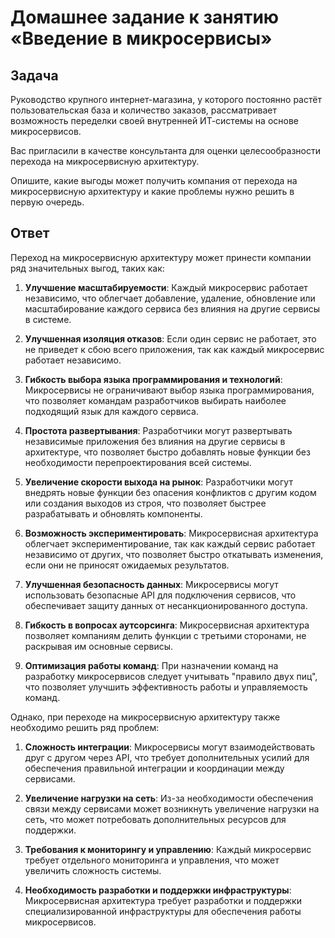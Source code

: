 # Домашнее задание к занятию «Введение в микросервисы»

## Задача

Руководство крупного интернет-магазина, у которого постоянно растёт пользовательская база и количество заказов, рассматривает возможность переделки своей внутренней   ИТ-системы на основе микросервисов.

Вас пригласили в качестве консультанта для оценки целесообразности перехода на микросервисную архитектуру.

Опишите, какие выгоды может получить компания от перехода на микросервисную архитектуру и какие проблемы нужно решить в первую очередь.

## Ответ
Переход на микросервисную архитектуру может принести компании ряд значительных выгод, таких как:

1. **Улучшение масштабируемости**: Каждый микросервис работает независимо, что облегчает добавление, удаление, обновление или масштабирование каждого сервиса без влияния на другие сервисы в системе.

2. **Улучшенная изоляция отказов**: Если один сервис не работает, это не приведет к сбою всего приложения, так как каждый микросервис работает независимо.

3. **Гибкость выбора языка программирования и технологий**: Микросервисы не ограничивают выбор языка программирования, что позволяет командам разработчиков выбирать наиболее подходящий язык для каждого сервиса.

4. **Простота развертывания**: Разработчики могут развертывать независимые приложения без влияния на другие сервисы в архитектуре, что позволяет быстро добавлять новые функции без необходимости перепроектирования всей системы.

5. **Увеличение скорости выхода на рынок**: Разработчики могут внедрять новые функции без опасения конфликтов с другим кодом или создания выходов из строя, что позволяет быстрее разрабатывать и обновлять компоненты.

6. **Возможность экспериментировать**: Микросервисная архитектура облегчает экспериментирование, так как каждый сервис работает независимо от других, что позволяет быстро откатывать изменения, если они не приносят ожидаемых результатов.

7. **Улучшенная безопасность данных**: Микросервисы могут использовать безопасные API для подключения сервисов, что обеспечивает защиту данных от несанкционированного доступа.

8. **Гибкость в вопросах аутсорсинга**: Микросервисная архитектура позволяет компаниям делить функции с третьими сторонами, не раскрывая им основные сервисы.

9. **Оптимизация работы команд**: При назначении команд на разработку микросервисов следует учитывать "правило двух пиц", что позволяет улучшить эффективность работы и управляемость команд.

Однако, при переходе на микросервисную архитектуру также необходимо решить ряд проблем:

1. **Сложность интеграции**: Микросервисы могут взаимодействовать друг с другом через API, что требует дополнительных усилий для обеспечения правильной интеграции и координации между сервисами.

2. **Увеличение нагрузки на сеть**: Из-за необходимости обеспечения связи между сервисами может возникнуть увеличение нагрузки на сеть, что может потребовать дополнительных ресурсов для поддержки.

3. **Требования к мониторингу и управлению**: Каждый микросервис требует отдельного мониторинга и управления, что может увеличить сложность системы.

4. **Необходимость разработки и поддержки инфраструктуры**: Микросервисная архитектура требует разработки и поддержки специализированной инфраструктуры для обеспечения работы микросервисов.
